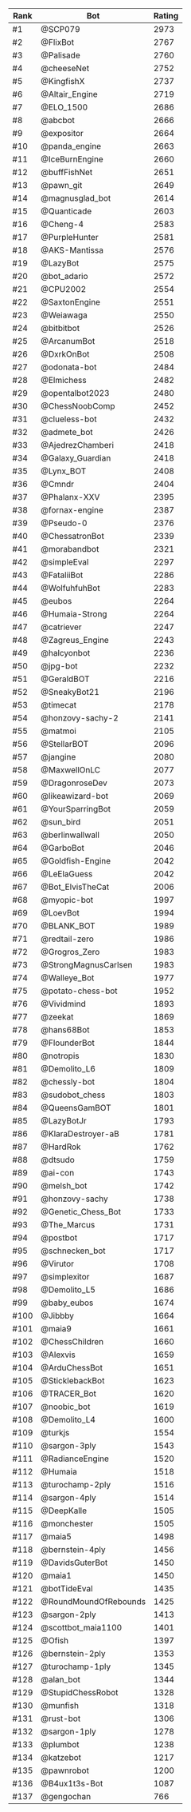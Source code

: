 Rank|Bot|Rating
---|---|---
#1|@SCP079|2973
#2|@FlixBot|2767
#3|@Palisade|2760
#4|@cheeseNet|2752
#5|@KingfishX|2737
#6|@Altair_Engine|2719
#7|@ELO_1500|2686
#8|@abcbot|2666
#9|@expositor|2664
#10|@panda_engine|2663
#11|@IceBurnEngine|2660
#12|@buffFishNet|2651
#13|@pawn_git|2649
#14|@magnusglad_bot|2614
#15|@Quanticade|2603
#16|@Cheng-4|2583
#17|@PurpleHunter|2581
#18|@AKS-Mantissa|2576
#19|@LazyBot|2575
#20|@bot_adario|2572
#21|@CPU2002|2554
#22|@SaxtonEngine|2551
#23|@Weiawaga|2550
#24|@bitbitbot|2526
#25|@ArcanumBot|2518
#26|@DxrkOnBot|2508
#27|@odonata-bot|2484
#28|@Elmichess|2482
#29|@opentalbot2023|2480
#30|@ChessNoobComp|2452
#31|@clueless-bot|2432
#32|@admete_bot|2426
#33|@AjedrezChamberi|2418
#34|@Galaxy_Guardian|2418
#35|@Lynx_BOT|2408
#36|@Cmndr|2404
#37|@Phalanx-XXV|2395
#38|@fornax-engine|2387
#39|@Pseudo-0|2376
#40|@ChessatronBot|2339
#41|@morabandbot|2321
#42|@simpleEval|2297
#43|@FataliiBot|2286
#44|@WolfuhfuhBot|2283
#45|@eubos|2264
#46|@Humaia-Strong|2264
#47|@catriever|2247
#48|@Zagreus_Engine|2243
#49|@halcyonbot|2236
#50|@jpg-bot|2232
#51|@GeraldBOT|2216
#52|@SneakyBot21|2196
#53|@timecat|2178
#54|@honzovy-sachy-2|2141
#55|@matmoi|2105
#56|@StellarBOT|2096
#57|@jangine|2080
#58|@MaxwellOnLC|2077
#59|@DragonroseDev|2073
#60|@likeawizard-bot|2069
#61|@YourSparringBot|2059
#62|@sun_bird|2051
#63|@berlinwallwall|2050
#64|@GarboBot|2046
#65|@Goldfish-Engine|2042
#66|@LeElaGuess|2042
#67|@Bot_ElvisTheCat|2006
#68|@myopic-bot|1997
#69|@LoevBot|1994
#70|@BLANK_BOT|1989
#71|@redtail-zero|1986
#72|@Grogros_Zero|1983
#73|@StrongMagnusCarlsen|1983
#74|@Walleye_Bot|1977
#75|@potato-chess-bot|1952
#76|@Vividmind|1893
#77|@zeekat|1869
#78|@hans68Bot|1853
#79|@FlounderBot|1844
#80|@notropis|1830
#81|@Demolito_L6|1809
#82|@chessly-bot|1804
#83|@sudobot_chess|1803
#84|@QueensGamBOT|1801
#85|@LazyBotJr|1793
#86|@KlaraDestroyer-aB|1781
#87|@HardRok|1762
#88|@dtsudo|1759
#89|@ai-con|1743
#90|@melsh_bot|1742
#91|@honzovy-sachy|1738
#92|@Genetic_Chess_Bot|1733
#93|@The_Marcus|1731
#94|@postbot|1717
#95|@schnecken_bot|1717
#96|@Virutor|1708
#97|@simplexitor|1687
#98|@Demolito_L5|1686
#99|@baby_eubos|1674
#100|@Jibbby|1664
#101|@maia9|1661
#102|@ChessChildren|1660
#103|@Alexvis|1659
#104|@ArduChessBot|1651
#105|@SticklebackBot|1623
#106|@TRACER_Bot|1620
#107|@noobic_bot|1619
#108|@Demolito_L4|1600
#109|@turkjs|1554
#110|@sargon-3ply|1543
#111|@RadianceEngine|1520
#112|@Humaia|1518
#113|@turochamp-2ply|1516
#114|@sargon-4ply|1514
#115|@DeepKalle|1505
#116|@monchester|1505
#117|@maia5|1498
#118|@bernstein-4ply|1456
#119|@DavidsGuterBot|1450
#120|@maia1|1450
#121|@botTideEval|1435
#122|@RoundMoundOfRebounds|1425
#123|@sargon-2ply|1413
#124|@scottbot_maia1100|1401
#125|@Ofish|1397
#126|@bernstein-2ply|1353
#127|@turochamp-1ply|1345
#128|@alan_bot|1344
#129|@StupidChessRobot|1328
#130|@munfish|1318
#131|@rust-bot|1306
#132|@sargon-1ply|1278
#133|@plumbot|1238
#134|@katzebot|1217
#135|@pawnrobot|1200
#136|@B4ux1t3s-Bot|1087
#137|@gengochan|766
